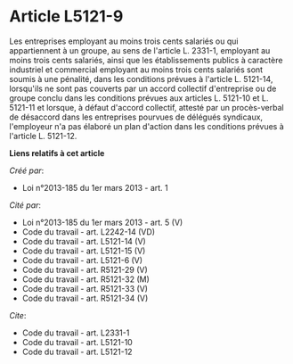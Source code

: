 # Article L5121-9

Les entreprises employant au moins trois cents salariés ou qui appartiennent à un groupe, au sens de l'article L. 2331-1,
employant au moins trois cents salariés, ainsi que les établissements publics à caractère industriel et commercial employant
au moins trois cents salariés sont soumis à une pénalité, dans les conditions prévues à l'article L. 5121-14, lorsqu'ils ne
sont pas couverts par un accord collectif d'entreprise ou de groupe conclu dans les conditions prévues aux articles L.
5121-10 et L. 5121-11 et lorsque, à défaut d'accord collectif, attesté par un procès-verbal de désaccord dans les entreprises
pourvues de délégués syndicaux, l'employeur n'a pas élaboré un plan d'action dans les conditions prévues à l'article L.
5121-12.

**Liens relatifs à cet article**

_Créé par_:

  - Loi n°2013-185 du 1er mars 2013 - art. 1

_Cité par_:

  - Loi n°2013-185 du 1er mars 2013 - art. 5 (V)
  - Code du travail - art. L2242-14 (VD)
  - Code du travail - art. L5121-14 (V)
  - Code du travail - art. L5121-15 (V)
  - Code du travail - art. L5121-6 (V)
  - Code du travail - art. R5121-29 (V)
  - Code du travail - art. R5121-32 (M)
  - Code du travail - art. R5121-33 (V)
  - Code du travail - art. R5121-34 (V)

_Cite_:

  - Code du travail - art. L2331-1
  - Code du travail - art. L5121-10
  - Code du travail - art. L5121-12
